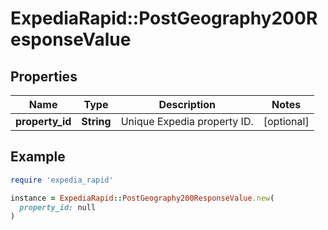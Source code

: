 # ExpediaRapid::PostGeography200ResponseValue

## Properties

| Name | Type | Description | Notes |
| ---- | ---- | ----------- | ----- |
| **property_id** | **String** | Unique Expedia property ID. | [optional] |

## Example

```ruby
require 'expedia_rapid'

instance = ExpediaRapid::PostGeography200ResponseValue.new(
  property_id: null
)
```


